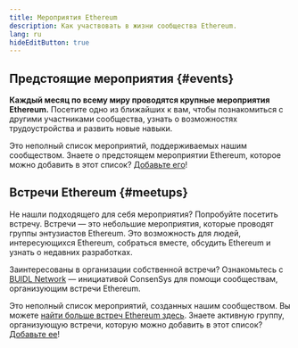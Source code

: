 ```yaml
---
title: Мероприятия Ethereum
description: Как участвовать в жизни сообщества Ethereum.
lang: ru
hideEditButton: true
---
```


## Предстоящие мероприятия \{#events}

**Каждый месяц по всему миру проводятся крупные мероприятия Ethereum.** Посетите одно из ближайших к вам, чтобы познакомиться с другими участниками сообщества, узнать о возможностях трудоустройства и развить новые навыки.

<UpcomingEventsList/>

Это неполный список мероприятий, поддерживаемых нашим сообществом. Знаете о предстоящем мероприятии Ethereum, которое можно добавить в этот список? [Добавьте его](https://github.com/ethereum/ethereum-org-website/blob/dev/src/data/community-events.json)!

## Встречи Ethereum \{#meetups}

Не нашли подходящего для себя мероприятия? Попробуйте посетить встречу. Встречи — это небольшие мероприятия, которые проводят группы энтузиастов Ethereum. Это возможность для людей, интересующихся Ethereum, собраться вместе, обсудить Ethereum и узнать о недавних разработках.

<MeetupList />

Заинтересованы в организации собственной встречи? Ознакомьтесь с [BUIDL Network](https://consensys.net/developers/buidlnetwork/) — инициативой ConsenSys для помощи сообществам, организующим встречи Ethereum.

Это неполный список мероприятий, созданных нашим сообществом. Вы можете [найти больше встреч Ethereum здесь](https://www.meetup.com/topics/ethereum/). Знаете активную группу, организующую встречи, которую можно добавить в этот список? [Добавьте ее](https://github.com/ethereum/ethereum-org-website/blob/dev/src/data/community-meetups.json)!
